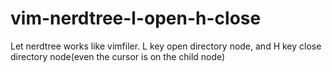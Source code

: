 # vim-nerdtree-l-open-h-close

Let nerdtree works like vimfiler. L key open directory node, and H key close directory node(even the cursor is on the child node)
